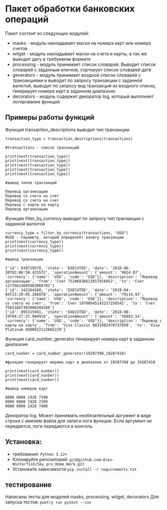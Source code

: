 # Пакет обработки банковских операций
Пакет состоит из следующих модулей:
- masks - модуль накладывает маски на номера карт или номера счетов
- witget - модуль накладывает маски на счета и карты, а так же выводит дату в требуемом формате
- processing - модуль принимает список словарей. Выводит список словарей с заданным ключом, сортирует список словарей дате
- generators - модуль принимает входной список словарей с транзакциями и выводит по запросу транзакции с заданной валютой, выводит по запросу вид транзакций из входного списка, генерирует номера карт в заданном диапазоне.
- decorators - модуль содержит декоратор log, который выполняет логирование функций
## Примеры работы функций
Функция transaction_descriptions выводит тип транзакции
```
transaction_type = transaction_descriptions(transactions)

#transactions - список транзакций

print(next(transaction_type))
print(next(transaction_type))
print(next(transaction_type))
print(next(transaction_type))
print(next(transaction_type))

#вывод типов транзакций 

Перевод организации
Перевод со счета на счет
Перевод со счета на счет
Перевод с карты на карту
Перевод организации
```
Функция filter_by_currency выводит по запросу тип транзакции с заданной валютой
```
currency_type = filter_by_currency(transactions, "USD")
#USD - параметр, который определяет валюту транзакции
print(next(currency_type))
print(next(currency_type))
print(next(currency_type))

#вывод транзакции

{'id': 939719570, 'state': 'EXECUTED', 'date': '2018-06-30T02:08:58.425572', 'operationAmount': {'amount': '9824.07', 'currency': {'name': 'USD', 'code': 'USD'}}, 'description': 'Перевод организации', 'from': 'Счет 75106830613657916952', 'to': 'Счет 11776614605963066702'}
{'id': 142264268, 'state': 'EXECUTED', 'date': '2019-04-04T23:20:05.206878', 'operationAmount': {'amount': '79114.93', 'currency': {'name': 'USD', 'code': 'USD'}}, 'description': 'Перевод со счета на счет', 'from': 'Счет 19708645243227258542', 'to': 'Счет 75651667383060284188'}
{'id': 895315941, 'state': 'EXECUTED', 'date': '2018-08-19T04:27:37.904916', 'operationAmount': {'amount': '56883.54', 'currency': {'name': 'USD', 'code': 'USD'}}, 'description': 'Перевод с карты на карту', 'from': 'Visa Classic 6831982476737658', 'to': 'Visa Platinum 8990922113665229'}

```
Функция card_number_generator генерирует номера карт в заданном диапазоне
```
card_nunber = card_number_generator(19287398,19287410)

#функция генерирует морема карт в диапазоне от 19287398 до 19287410

print(next(card_nunber))
print(next(card_nunber))
print(next(card_nunber))

#вывод номеров карт

0000 0000 1928 7398
0000 0000 1928 7399
0000 0000 1928 7400
```
Декоратор log. Может принимать необязательный аргумент в виде строки с именем файла для записи лога функции. Если аргумент не передается, логи передаются в консоль.
## Установка:
- требования:
```Python 3.12+```
- Клонируйте репозиторий:
```git@github.com:Alex-Winterfish/Sky_pro_Home_Work.git```
- Установите зависимости
```pip install -r requirements.txt```

## тестирование
Написаны тесты для модулей masks, processing, witget, decorators
Для запуска тестов:
```poetry run pytest --cov```

